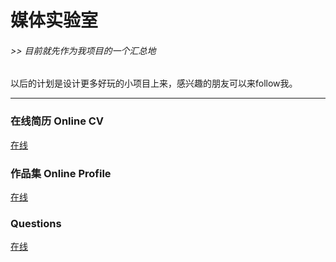 # 媒体实验室
###### >> 目前就先作为我项目的一个汇总地
以后的计划是设计更多好玩的小项目上来，感兴趣的朋友可以来follow我。

----

### 在线简历 Online CV
[在线](https://dosthcool.github.io/cho-moon.html)

### 作品集 Online Profile
[在线](https://dosthcool.github.io)

### Questions
[在线](https://dosthcool.github.io/questions.html)
